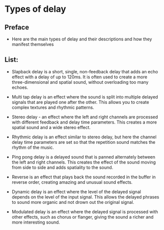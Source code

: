 # Types of delay

## Preface
- Here are the main types of delay and their descriptions and how they manifest themselves

## List:

- Slapback delay is a short, single, non-feedback delay that adds an echo effect with a delay of up to 120ms. It is often used to create a more three-dimensional and spatial sound, without overloading too many echoes.

- Multi tap delay is an effect where the sound is split into multiple delayed signals that are played one after the other. This allows you to create complex textures and rhythmic patterns.

- Stereo delay - an effect where the left and right channels are processed with different feedback and delay time parameters. This creates a more spatial sound and a wide stereo effect.

- Rhythmic delay is an effect similar to stereo delay, but here the channel delay time parameters are set so that the repetition sound matches the rhythm of the music.

- Ping pong delay is a delayed sound that is panned alternately between the left and right channels. This creates the effect of the sound moving from side to side and adds spatiality to the sound.

- Reverse is an effect that plays back the sound recorded in the buffer in reverse order, creating amazing and unusual sound effects.

- Dynamic delay is an effect where the level of the delayed signal depends on the level of the input signal. This allows the delayed phrases to sound more organic and not drown out the original signal.

- Modulated delay is an effect where the delayed signal is processed with other effects, such as chorus or flanger, giving the sound a richer and more interesting sound.
